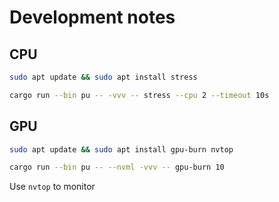 # Development notes

## CPU

```sh
sudo apt update && sudo apt install stress
```

```sh
cargo run --bin pu -- -vvv -- stress --cpu 2 --timeout 10s
```

## GPU
```sh
sudo apt update && sudo apt install gpu-burn nvtop
```

```sh
cargo run --bin pu -- --nvml -vvv -- gpu-burn 10
```

Use `nvtop` to monitor